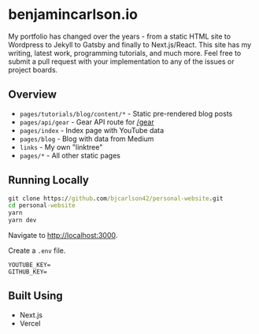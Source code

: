 # benjamincarlson.io

My portfolio has changed over the years - from a static HTML site to Wordpress to Jekyll to Gatsby and finally to Next.js/React. This site has my writing, latest work, programming tutorials, and much more. Feel free to submit a pull request with your implementation to any of the issues or project boards.

## Overview

- `pages/tutorials/blog/content/*` - Static pre-rendered blog posts
- `pages/api/gear` - Gear API route for [/gear](https://benjamincarlson.io/gear)
- `pages/index` - Index page with YouTube data
- `pages/blog` - Blog with data from Medium
- `links` - My own "linktree"
- `pages/*` - All other static pages

## Running Locally

```cmd
git clone https://github.com/bjcarlson42/personal-website.git
cd personal-website
yarn
yarn dev
```

Navigate to [http://localhost:3000](http://localhost:3000).

Create a `.env` file.

```
YOUTUBE_KEY=
GITHUB_KEY=
```

## Built Using 

- Next.js
- Vercel
